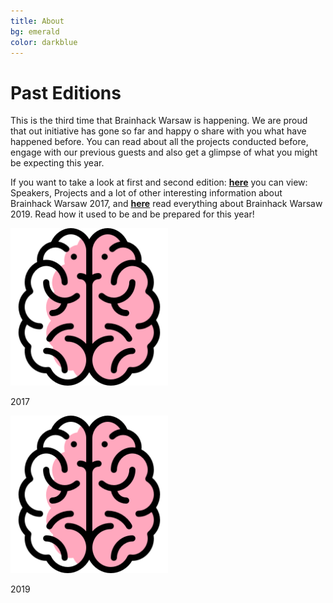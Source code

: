 ```yaml
---
title: About
bg: emerald
color: darkblue
---
```


# Past Editions

This is the third time that Brainhack Warsaw is happening. We are proud that out initiative has gone so far and happy o share with you what have happened before. You can read about all the projects conducted before, engage with our previous guests and also get a glimpse of what you might be expecting this year. 

If you want to take a look at first and second edition: [**here**](https://brainhackwarsaw2017.github.io/) you can view: Speakers, Projects and a lot of other interesting information about Brainhack Warsaw 2017, and [**here**](https://brainhackwarsaw2019.github.io/) read everything about Brainhack Warsaw 2019. Read how it used to be and be prepared for this year!


<div id="bh2017" class="img-with-text">
    <a href="https://brainhackwarsaw2017.github.io/" target="_blank">
    <img src="img/brain_ico.png" width="50%" height="50%" alt="bh2017">
    </a>
    <p>2017</p>
</div>

<div id="bh2019" class="img-with-text">
    <a href="https://brainhackwarsaw2019.github.io/" target="_blank">
    <img src="img/brain_ico.png" width="50%" height="50%" alt="bh2019">
    </a>
    <p>2019</p>
</div>




